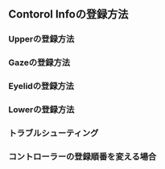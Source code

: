 ## Contorol Infoの登録方法

### Upperの登録方法 

### Gazeの登録方法

### Eyelidの登録方法

### Lowerの登録方法

### トラブルシューティング

### コントローラーの登録順番を変える場合